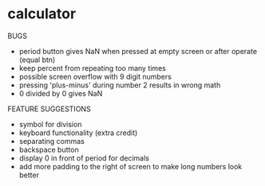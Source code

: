 # calculator

BUGS

- period button gives NaN when pressed at empty screen or after operate (equal btn)
- keep percent from repeating too many times
- possible screen overflow with 9 digit numbers
- pressing 'plus-minus' during number 2 results in wrong math
- 0 divided by 0 gives NaN

FEATURE SUGGESTIONS

- symbol for division
- keyboard functionality (extra credit)
- separating commas
- backspace button
- display 0 in front of period for decimals
- add more padding to the right of screen to make long numbers look better
